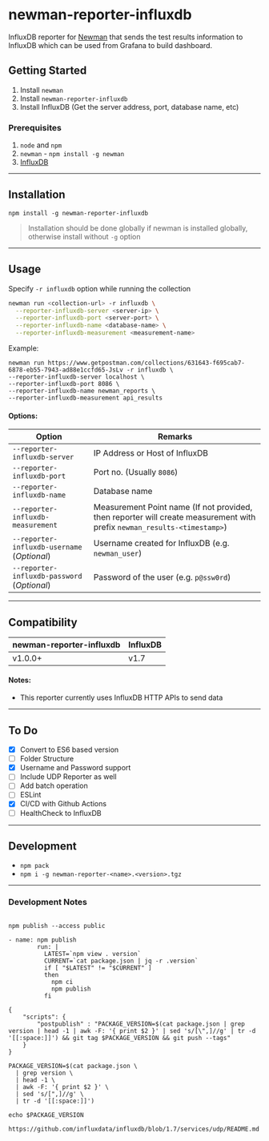# newman-reporter-influxdb

InfluxDB reporter for [Newman](https://github.com/postmanlabs/newman) that sends the test results information to InfluxDB which can be used from Grafana to build dashboard.

## Getting Started

1. Install `newman`
2. Install `newman-reporter-influxdb`
3. Install InfluxDB (Get the server address, port, database name, etc)

### Prerequisites

1. `node` and `npm`
2. `newman` - `npm install -g newman`
3. [InfluxDB](https://github.com/influxdata/influxdb)

---

## Installation

```console
npm install -g newman-reporter-influxdb
```

> Installation should be done globally if newman is installed globally, otherwise install without `-g` option

---

## Usage

Specify `-r influxdb` option while running the collection

```bash
newman run <collection-url> -r influxdb \
  --reporter-influxdb-server <server-ip> \
  --reporter-influxdb-port <server-port> \
  --reporter-influxdb-name <database-name> \
  --reporter-influxdb-measurement <measurement-name>
```

Example:

```
newman run https://www.getpostman.com/collections/631643-f695cab7-6878-eb55-7943-ad88e1ccfd65-JsLv -r influxdb \
--reporter-influxdb-server localhost \
--reporter-influxdb-port 8086 \
--reporter-influxdb-name newman_reports \
--reporter-influxdb-measurement api_results
```

#### Options:

**Option** | **Remarks**
--- | --- 
`--reporter-influxdb-server` | IP Address or Host of InfluxDB
`--reporter-influxdb-port` | Port no. (Usually `8086`)
`--reporter-influxdb-name` | Database name
`--reporter-influxdb-measurement` | Measurement Point name (If not provided, then reporter will create measurement with prefix `newman_results-<timestamp>`)
`--reporter-influxdb-username` (*Optional*) | Username created for InfluxDB (e.g. `newman_user`)
`--reporter-influxdb-password` (*Optional*) | Password of the user (e.g. `p@ssw0rd`)

---

## Compatibility

**newman-reporter-influxdb** | **InfluxDB**
--- | ---
v1.0.0+ | v1.7

#### Notes:
- This reporter currently uses InfluxDB HTTP APIs to send data

---

## To Do

- [x] Convert to ES6 based version
- [ ] Folder Structure
- [x] Username and Password support
- [ ] Include UDP Reporter as well
- [ ] Add batch operation
- [ ] ESLint
- [x] CI/CD with Github Actions
- [ ] HealthCheck to InfluxDB

---

## Development

- `npm pack`
- `npm i -g newman-reporter-<name>.<version>.tgz`

---

### Development Notes

```

npm publish --access public

- name: npm publish
        run: |
          LATEST=`npm view . version`
          CURRENT=`cat package.json | jq -r .version`
          if [ "$LATEST" != "$CURRENT" ]
          then
            npm ci
            npm publish
          fi

{
    "scripts": {
        "postpublish" : "PACKAGE_VERSION=$(cat package.json | grep version | head -1 | awk -F: '{ print $2 }' | sed 's/[\",]//g' | tr -d '[[:space:]]') && git tag $PACKAGE_VERSION && git push --tags"
    }
}

PACKAGE_VERSION=$(cat package.json \
  | grep version \
  | head -1 \
  | awk -F: '{ print $2 }' \
  | sed 's/[",]//g' \
  | tr -d '[[:space:]]')

echo $PACKAGE_VERSION

https://github.com/influxdata/influxdb/blob/1.7/services/udp/README.md

```